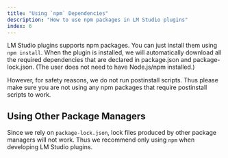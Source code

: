 ```yaml
---
title: "Using `npm` Dependencies"
description: "How to use npm packages in LM Studio plugins"
index: 6
---
```


LM Studio plugins supports npm packages. You can just install them using `npm install`. When the plugin is installed, we will automatically download all the required dependencies that are declared in package.json and package-lock.json. (The user does not need to have Node.js/npm installed.)

However, for safety reasons, we do not run postinstall scripts. Thus please make sure you are not using any npm packages that require postinstall scripts to work.

## Using Other Package Managers

Since we rely on `package-lock.json`, lock files produced by other package managers will not work. Thus we recommend only using `npm` when developing LM Studio plugins.

